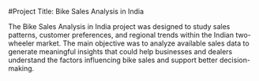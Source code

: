 #Project Title: Bike Sales Analysis in India

The Bike Sales Analysis in India project was designed to study sales patterns, customer preferences, and regional trends within the Indian two-wheeler market. The main objective was to analyze available sales data to generate meaningful insights that could help businesses and dealers understand the factors influencing bike sales and support better decision-making.
